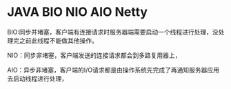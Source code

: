 # JAVA BIO NIO AIO Netty

BIO:同步并堵塞，客户端有连接请求时服务器端需要启动一个线程进行处理，没处理完之前此线程不能做其他操作。

NIO：同步非堵塞，客户端发送的连接请求都会到多路复用器上，

AIO：异步非堵塞，客户端的I/O请求都是由操作系统先完成了再通知服务器应用去启动线程进行处理，

